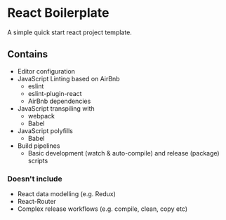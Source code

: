 # React Boilerplate
A simple quick start react project template.

## Contains
- Editor configuration
- JavaScript Linting based on AirBnb
  - eslint
  - eslint-plugin-react
  - AirBnb dependencies
- JavaScript transpiling with
  - webpack
  - Babel
- JavaScript polyfills
  - Babel
- Build pipelines
  - Basic development (watch & auto-compile) and release (package) scripts

### Doesn't include
- React data modelling (e.g. Redux)
- React-Router
- Complex release workflows (e.g. compile, clean, copy etc)
